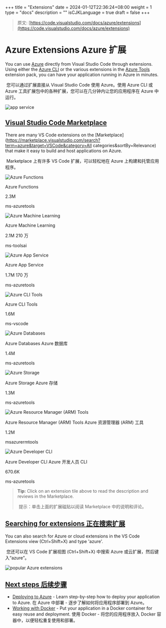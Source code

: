 +++
title = "Extensions"
date = 2024-01-12T22:36:24+08:00
weight = 1
type = "docs"
description = ""
isCJKLanguage = true
draft = false
+++

> 原文: [https://code.visualstudio.com/docs/azure/extensions](https://code.visualstudio.com/docs/azure/extensions)

# Azure Extensions Azure 扩展



You can use [Azure](https://azure.microsoft.com/) directly from Visual Studio Code through extensions. Using either the [Azure CLI](https://marketplace.visualstudio.com/items?itemName=ms-vscode.azurecli) or the various extensions in the [Azure Tools](https://marketplace.visualstudio.com/items?itemName=ms-vscode.vscode-node-azure-pack) extension pack, you can have your application running in Azure in minutes.

​​​	您可以通过扩展直接从 Visual Studio Code 使用 Azure。使用 Azure CLI 或 Azure 工具扩展包中的各种扩展，您可以在几分钟内让您的应用程序在 Azure 中运行。

![app service](./Extensions_img/azure-tools.png)

## [Visual Studio Code Marketplace](https://code.visualstudio.com/docs/azure/extensions#_visual-studio-code-marketplace)

There are many VS Code extensions on the [Marketplace](https://marketplace.visualstudio.com/search?term=azure&target=VSCode&category=All categories&sortBy=Relevance) that make it easy to build and host applications on Azure.

​​​	Marketplace 上有许多 VS Code 扩展，可以轻松地在 Azure 上构建和托管应用程序。

![Azure Functions](./Extensions_img/Microsoft.VisualStudio.Services.Icons.png)

Azure Functions

2.3M

ms-azuretools

![Azure Machine Learning](./Extensions_img/Microsoft.VisualStudio.Services.Icons-1705146286212-1.png)

Azure Machine Learning

2.1M
210 万

ms-toolsai

![Azure App Service](./Extensions_img/Microsoft.VisualStudio.Services.Icons-1705146286212-2.png)

Azure App Service

1.7M
170 万

ms-azuretools

![Azure CLI Tools](./Extensions_img/Microsoft.VisualStudio.Services.Icons-1705146286212-3.png)

Azure CLI Tools

1.6M

ms-vscode

![Azure Databases](./Extensions_img/Microsoft.VisualStudio.Services.Icons-1705146286212-4.png)

Azure Databases
Azure 数据库

1.4M

ms-azuretools

![Azure Storage](./Extensions_img/Microsoft.VisualStudio.Services.Icons-1705146286212-5.png)

Azure Storage
Azure 存储

1.3M

ms-azuretools

![Azure Resource Manager (ARM) Tools](./Extensions_img/Microsoft.VisualStudio.Services.Icons-1705146286213-6.png)

Azure Resource Manager (ARM) Tools
Azure 资源管理器 (ARM) 工具

1.2M

msazurermtools

![Azure Developer CLI](./Extensions_img/Microsoft.VisualStudio.Services.Icons-1705146286213-7.png)

Azure Developer CLI
Azure 开发人员 CLI

670.6K

ms-azuretools

> **Tip:** Click on an extension tile above to read the description and reviews in the Marketplace.
>
> ​​​	提示：单击上面的扩展磁贴以阅读 Marketplace 中的说明和评论。

## [Searching for extensions 正在搜索扩展](https://code.visualstudio.com/docs/azure/extensions#_searching-for-extensions)

You can also search for Azure or cloud extensions in the VS Code Extensions view (Ctrl+Shift+X) and type 'azure'.

​​​	您还可以在 VS Code 扩展视图 (Ctrl+Shift+X) 中搜索 Azure 或云扩展，然后键入“azure”。

![popular Azure extensions](./Extensions_img/popular-azure-extensions.png)

## [Next steps 后续步骤](https://code.visualstudio.com/docs/azure/extensions#_next-steps)

- [Deploying to Azure](https://code.visualstudio.com/docs/azure/deployment) - Learn step-by-step how to deploy your application to Azure.
  在 Azure 中部署 - 逐步了解如何将应用程序部署到 Azure。
- [Working with Docker](https://code.visualstudio.com/docs/azure/docker) - Put your application in a Docker container for easy reuse and deployment.
  使用 Docker - 将您的应用程序放入 Docker 容器中，以便轻松重复使用和部署。
